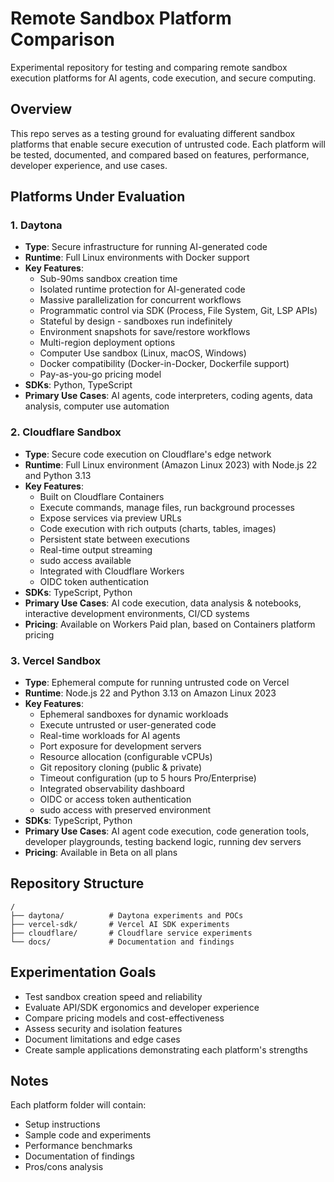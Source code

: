 # Remote Sandbox Platform Comparison

Experimental repository for testing and comparing remote sandbox execution platforms
for AI agents, code execution, and secure computing.

## Overview

This repo serves as a testing ground for evaluating different sandbox platforms
that enable secure execution of untrusted code. Each platform will be tested,
documented, and compared based on features, performance, developer experience,
and use cases.

## Platforms Under Evaluation

### 1. Daytona

- **Type**: Secure infrastructure for running AI-generated code
- **Runtime**: Full Linux environments with Docker support
- **Key Features**:
  - Sub-90ms sandbox creation time
  - Isolated runtime protection for AI-generated code
  - Massive parallelization for concurrent workflows
  - Programmatic control via SDK (Process, File System, Git, LSP APIs)
  - Stateful by design - sandboxes run indefinitely
  - Environment snapshots for save/restore workflows
  - Multi-region deployment options
  - Computer Use sandbox (Linux, macOS, Windows)
  - Docker compatibility (Docker-in-Docker, Dockerfile support)
  - Pay-as-you-go pricing model
- **SDKs**: Python, TypeScript
- **Primary Use Cases**: AI agents, code interpreters, coding agents, data analysis, computer use automation

### 2. Cloudflare Sandbox

- **Type**: Secure code execution on Cloudflare's edge network
- **Runtime**: Full Linux environment (Amazon Linux 2023) with Node.js 22 and Python 3.13
- **Key Features**:
  - Built on Cloudflare Containers
  - Execute commands, manage files, run background processes
  - Expose services via preview URLs
  - Code execution with rich outputs (charts, tables, images)
  - Persistent state between executions
  - Real-time output streaming
  - sudo access available
  - Integrated with Cloudflare Workers
  - OIDC token authentication
- **SDKs**: TypeScript, Python
- **Primary Use Cases**: AI code execution, data analysis & notebooks, interactive development environments, CI/CD systems
- **Pricing**: Available on Workers Paid plan, based on Containers platform pricing

### 3. Vercel Sandbox

- **Type**: Ephemeral compute for running untrusted code on Vercel
- **Runtime**: Node.js 22 and Python 3.13 on Amazon Linux 2023
- **Key Features**:
  - Ephemeral sandboxes for dynamic workloads
  - Execute untrusted or user-generated code
  - Real-time workloads for AI agents
  - Port exposure for development servers
  - Resource allocation (configurable vCPUs)
  - Git repository cloning (public & private)
  - Timeout configuration (up to 5 hours Pro/Enterprise)
  - Integrated observability dashboard
  - OIDC or access token authentication
  - sudo access with preserved environment
- **SDKs**: TypeScript, Python
- **Primary Use Cases**: AI agent code execution, code generation tools, developer playgrounds, testing backend logic, running dev servers
- **Pricing**: Available in Beta on all plans

## Repository Structure

```
/
├── daytona/          # Daytona experiments and POCs
├── vercel-sdk/       # Vercel AI SDK experiments
├── cloudflare/       # Cloudflare service experiments
└── docs/             # Documentation and findings
```

## Experimentation Goals

- Test sandbox creation speed and reliability
- Evaluate API/SDK ergonomics and developer experience
- Compare pricing models and cost-effectiveness
- Assess security and isolation features
- Document limitations and edge cases
- Create sample applications demonstrating each platform's strengths

## Notes

Each platform folder will contain:

- Setup instructions
- Sample code and experiments
- Performance benchmarks
- Documentation of findings
- Pros/cons analysis
